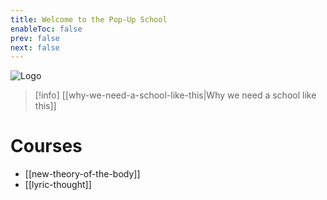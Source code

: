 ```yaml
---
title: Welcome to the Pop-Up School
enableToc: false
prev: false
next: false
---
```


<img src="/static/logo.png" alt="Logo" />

> [!info] [[why-we-need-a-school-like-this|Why we need a school like this]]


# Courses

- [[new-theory-of-the-body]]
- [[lyric-thought]]
